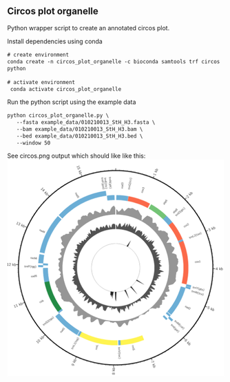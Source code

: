 
## Circos plot organelle 

Python wrapper script to create an annotated circos plot. 

Install dependencies using conda
```
# create environment
conda create -n circos_plot_organelle -c bioconda samtools trf circos python

# activate environment
 conda activate circos_plot_organelle
```

Run the python script using the example data
```
python circos_plot_organelle.py \
   --fasta example_data/010210013_StH_H3.fasta \
   --bam example_data/010210013_StH_H3.bam \
   --bed example_data/010210013_StH_H3.bed \
   --window 50
```

See circos.png output which should like like this: 
![alt text](example_data/circos.png)

